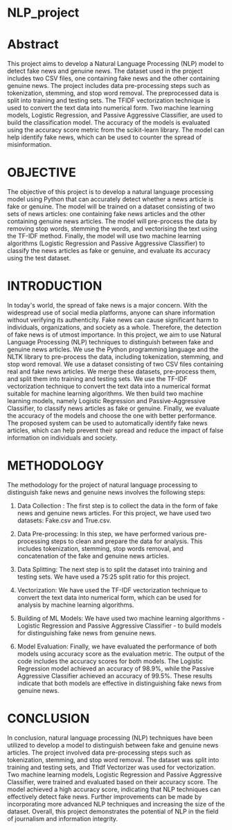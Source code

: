 # NLP_project

# Abstract
This project aims to develop a Natural Language Processing (NLP) model
to detect fake news and genuine news. The dataset used in the project
includes two CSV files, one containing fake news and the other containing
genuine news. The project includes data pre-processing steps such as
tokenization, stemming, and stop word removal. The preprocessed data is
split into training and testing sets. The TFIDF vectorization technique is
used to convert the text data into numerical form. Two machine learning
models, Logistic Regression, and Passive Aggressive Classifier, are used
to build the classification model. The accuracy of the models is evaluated
using the accuracy score metric from the scikit-learn library. The model can
help identify fake news, which can be used to counter the spread of
misinformation.
# OBJECTIVE
The objective of this project is to develop a natural language
processing model using Python that can accurately detect whether a
news article is fake or genuine. The model will be trained on a dataset
consisting of two sets of news articles: one containing fake news
articles and the other containing genuine news articles. The model
will pre-process the data by removing stop words, stemming the
words, and vectorising the text using the TF-IDF method. Finally, the
model will use two machine learning algorithms (Logistic Regression
and Passive Aggressive Classifier) to classify the news articles as
fake or genuine, and evaluate its accuracy using the test dataset.
# INTRODUCTION
In today's world, the spread of fake news is a major concern. With the
widespread use of social media platforms, anyone can share
information without verifying its authenticity. Fake news can cause
significant harm to individuals, organizations, and society as a whole.
Therefore, the detection of fake news is of utmost importance. In this
project, we aim to use Natural Language Processing (NLP) techniques
to distinguish between fake and genuine news articles. We use the
Python programming language and the NLTK library to pre-process
the data, including tokenization, stemming, and stop word removal.
We use a dataset consisting of two CSV files containing real and fake
news articles. We merge these datasets, pre-process them, and split
them into training and testing sets. We use the TF-IDF vectorization
technique to convert the text data into a numerical format suitable for
machine learning algorithms. We then build two machine learning
models, namely Logistic Regression and Passive-Aggressive
Classifier, to classify news articles as fake or genuine. Finally, we
evaluate the accuracy of the models and choose the one with better
performance. The proposed system can be used to automatically
identify fake news articles, which can help prevent their spread and
reduce the impact of false information on individuals and society.

# METHODOLOGY
The methodology for the project of natural language processing to
distinguish fake news and genuine news involves the following steps:
1. Data Collection :
    The first step is to collect the data in the form of
    fake news and genuine news articles. For this project, we have used
    two datasets: Fake.csv and True.csv.
2. Data Pre-processing: In this step, we have performed various pre-processing steps to clean and
    prepare the data for analysis. This includes tokenization, stemming,
    stop words removal, and concatenation of the fake and genuine news
    articles.
   
4. Data Splitting: The next step is to split the dataset into
    training and testing sets. We have used a 75:25 split ratio for this
    project.
5. Vectorization: We have used the TF-IDF vectorization technique to convert the text data into numerical form, which can be
    used for analysis by machine learning algorithms.
6. Building of ML Models: We have used two machine learning algorithms - Logistic
    Regression and Passive Aggressive Classifier - to build models for
    distinguishing fake news from genuine news.
7. Model Evaluation: Finally, we have evaluated the performance of both models using
    accuracy score as the evaluation metric. The output of the code
    includes the accuracy scores for both models. The Logistic
    Regression model achieved an accuracy of 98.9%, while the Passive
    Aggressive Classifier achieved an accuracy of 99.5%. These results
    indicate that both models are effective in distinguishing fake news
    from genuine news.
   
    

# CONCLUSION
In conclusion, natural language processing (NLP) techniques have been
utilized to develop a model to distinguish between fake and genuine news
articles. The project involved data pre-processing steps such as
tokenization, stemming, and stop word removal. The dataset was split into
training and testing sets, and Tfidf Vectorizer was used for vectorization.
Two machine learning models, Logistic Regression and Passive
Aggressive Classifier, were trained and evaluated based on their accuracy
score. The model achieved a high accuracy score, indicating that NLP
techniques can effectively detect fake news. Further improvements can be
made by incorporating more advanced NLP techniques and increasing the
size of the dataset. Overall, this project demonstrates the potential of NLP
in the field of journalism and information integrity.


